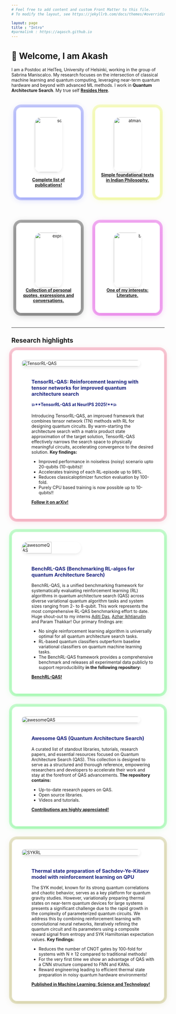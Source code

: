 ```yaml
---
# Feel free to add content and custom Front Matter to this file.
# To modify the layout, see https://jekyllrb.com/docs/themes/#overriding-theme-defaults

layout: page
title : "Intro"
#parmalink : https://aqasch.github.io
---
```


# 👋 Welcome, I am Akash
I am a Postdoc at HelTeq, University of Helsinki, working in the group of Sabrina Maniscalco.
My research focuses on the intersection of classical machine learning and quantum computing, leveraging near-term quantum hardware and beyond with advanced ML methods. I work in **Quantum Architecture Search**. My true self <a href="https://aqasch.github.io/arch-exp/#burden_numbers"><b>Resides Here</b></a>.

<div style="display: flex; gap: 1rem; justify-content: center; flex-wrap: wrap;">
  <div style="
    width: 180px; /* Match this to your logo's width */
    margin: 2rem auto;
    position: relative;
    padding: 2rem 1rem;
    border-radius: 18px;
    background: rgba(255,255,255,0.85);
    box-shadow:
      0 4px 24px 0 rgba(13, 32, 238, 0.2),
      0 1.5px 6px 0 rgba(13, 32, 238, 0.2),
      0 0 0 8px rgba(13, 32, 238, 0.2);
    border: 2px solid rgba(13, 32, 238, 0.2);
    backdrop-filter: blur(6px);
    -webkit-backdrop-filter: blur(6px);
    text-align: center;
  ">
    <a href="https://scholar.google.com/citations?user=0ICcM_YAAAAJ&hl=en">
      <img src="./img/scholar.png" alt="scholar" style="width: 180px; max-width: 50%; border-radius: 20px; box-shadow: 0 4px 10px rgba(12, 1, 1, 0.08); display: block; margin: 0 auto;">
    </a>
    <div style="margin-top: 1rem;">
      <b>
        <a href="https://scholar.google.com/citations?user=0ICcM_YAAAAJ&hl=en">
          Complete list of publications!
        </a>
      </b>
    </div>
  </div>
  <div style="
    width: 180px; /* Match this to your logo's width */
    margin: 2rem auto;
    position: relative;
    padding: 2rem 1rem;
    border-radius: 18px;
    background: rgba(255,255,255,0.85);
    box-shadow:
      0 4px 24px 0 rgba(219, 238, 13, 0.2),
      0 1.5px 6px 0 rgba(219, 238, 13, 0.2),
      0 0 0 8px rgba(219, 238, 13, 0.2);
    border: 2px solid rgba(219, 238, 13, 0.2);
    backdrop-filter: blur(6px);
    -webkit-backdrop-filter: blur(6px);
    text-align: center;
  ">
    <a href="https://aqasch.github.io/atmadarshan/">
      <img src="./img/atmanbrahman.png" alt="atmanbrahman" style="width: 180px; max-width: 50%; border-radius: 20px; box-shadow: 0 4px 10px rgba(12, 1, 1, 0.08); display: block; margin: 0 auto;">
    </a>
    <div style="margin-top: 1.rem;">
      <b>
        <a href="https://aqasch.github.io/atmadarshan/">
          Simple foundational texts in Indian Philosophy.
        </a>
      </b>
    </div>
  </div>
  <div style="
    width: 180px; /* Match this to your logo's width */
    margin: 2rem auto;
    position: relative;
    padding: 2rem 1rem;
    border-radius: 18px;
    background: rgba(255,255,255,0.85);
    box-shadow:
      0 4px 24px 0 rgba(6, 6, 6, 0.3),
      0 1.5px 6px 0 rgba(6, 6, 6, 0.3),
      0 0 0 8px rgba(6, 6, 6, 0.3);
    border: 2px solid rgba(6, 6, 6, 0.3);
    backdrop-filter: blur(8px);
    -webkit-backdrop-filter: blur(8px);
    text-align: center;
  ">
    <a href="https://aqasch.github.io/arch-exp/">
      <img src="./img/expressions.png" alt="expressions" style="width: 180px; max-width: 50%; border-radius: 20px; box-shadow: 0 4px 10px rgba(12, 1, 1, 0.08); display: block; margin: 0 auto;">
    </a>
    <div style="margin-top: 1.rem;">
      <b>
        <a href="https://aqasch.github.io/arch-exp/">
          Collection of personal quotes, expressions and conversations.
        </a>
      </b>
    </div>
  </div>
  <div style="
    width: 180px; /* Match this to your logo's width */
    margin: 2rem auto;
    position: relative;
    padding: 2rem 1rem;
    border-radius: 18px;
    background: rgba(255,255,255,0.85);
    box-shadow:
      0 4px 24px 0 rgba(215, 21, 215, 0.3),
      0 1.5px 6px 0 rgba(215, 21, 215, 0.3),
      0 0 0 8px rgba(215, 21, 215, 0.3);
    border: 2px solid rgba(215, 21, 215, 0.3);
    backdrop-filter: blur(8px);
    -webkit-backdrop-filter: blur(8px);
    text-align: center;
  ">
    <a href="https://aqasch.github.io/literature/">
      <img src="./img/book.png" alt="book" style="width: 180px; max-width: 50%; border-radius: 20px; box-shadow: 0 4px 10px rgba(12, 1, 1, 0.08); display: block; margin: 0 auto;">
    </a>
    <div style="margin-top: 1.rem;">
      <b>
        <a href="https://aqasch.github.io/literature/">
          One of my interests: Literature.
        </a>
      </b>
    </div>
  </div>
</div>

<hr>

## **Research highlights**

<div style="
  position: relative;
  padding: 2rem;
  border-radius: 18px;
  background: rgba(255,255,255,0.85);
  box-shadow:
    0 4px 24px 0 rgba(227, 28, 75, 0.2),
    0 1.5px 6px 0 rgba(227, 28, 75, 0.2),
    0 0 0 8px rgba(227, 28, 75, 0.2);
  border: 2px solid rgba(227, 28, 75, 0.2);
  backdrop-filter: blur(6px);
  -webkit-backdrop-filter: blur(6px);
  margin-bottom: 2.5rem;
">
  <div style="display: flex; align-items: flex-start; gap: 2.5rem; flex-wrap: wrap;">
    <div style="flex: 0 0 390px; max-width: 390px; min-width: 220px;">
      <a href="https://www.arxiv.org/abs/2505.09371">
        <img src="./img/tensorrl-qas.png" alt="TensorRL-QAS" style="width: 200%; max-width: 390px; border-radius: 20px; box-shadow: 0 4px 10px rgba(12, 1, 1, 0.08); display: block;">
      </a>
    </div>
    <div style="flex: 2 1 340px; min-width: 260px; margin-left: 2rem; font-size: 14px">
      <h3 style="margin-top:0; color:#1a237e;">TensorRL-QAS: Reinforcement learning with tensor networks for improved quantum architecture search</h3>
      <p>
      <h4 style="margin-top:0; color:#1a237e;">💥**TensorRL-QAS at NeurIPS 2025!**💥</h4>
      <p>
        Introducing TensorRL-QAS, an improved framework that combines tensor network (TN) methods with RL for designing quantum circuits. By warm-starting the architecture search with a matrix product state approximation of the target solution, TensorRL-QAS effectively narrows the search space to physically meaningful circuits, accelerating convergence to the desired solution. <b> Key findings:</b>
        <ul>
          <li>Improved performance in noiseless (noisy) scenario upto 20-qubits (10-qubits)!</li>
          <li>Accelerates training of each RL-episode up to 98%.</li>
          <li>Reduces classicaloptimizer function evaluation by 100-fold.</li>
          <li>Purely CPU based training is now possible up to 10-qubits!!</li>
        </ul>
        <b><a href="https://www.arxiv.org/abs/2505.09371">Follow it on arXiv!</a></b>
      </p>
    </div>
  </div>
</div>

<div style="
  position: relative;
  padding: 2rem;
  border-radius: 18px;
  background: rgba(255,255,255,0.85);
  box-shadow:
    0 4px 24px 0 rgba(14, 239, 47, 0.2),
    0 1.5px 6px 0 rgba(14, 239, 47, 0.2),
    0 0 0 8px rgba(14, 239, 47, 0.2);
  border: 2px solid rgba(14, 239, 47, 0.2);
  backdrop-filter: blur(6px);
  -webkit-backdrop-filter: blur(6px);
  margin-bottom: 2.5rem;
">
  <div style="display: flex; align-items: flex-start; gap: 2.5rem; flex-wrap: wrap;">
    <div style="flex: 0 0 390px; max-width: 390px; min-width: 220px;">
      <a href="https://arxiv.org/abs/2507.12189">
        <img src="./img/benchRL-QAS.png" alt="awesomeQAS" style="width: 50%; max-width: 210px; border-radius: 20px; box-shadow: 0 4px 10px rgba(12, 1, 1, 0.08); display: block;">
      </a>
    </div>
    <div style="flex: 2 1 340px; min-width: 260px; margin-left: 2rem; font-size: 14px;">
      <h3 style="margin-top:0; color:#1a237e;">BenchRL-QAS (Benchmarking RL-algos for quantum Architecture Search)</h3>
      <p>
        BenchRL-QAS, is a unified benchmarking framework for systematically evaluating reinforcement learning (RL) algorithms in quantum architecture search (QAS) across diverse variational quantum algorithm tasks and system sizes ranging from 2- to 8-qubit. This work represents the most comprehensive RL-QAS benchmarking effort to date. Huge shout-out to my interns <a href="https://www.linkedin.com/in/aditi-das-43b3511aa/">Aditi Das</a>, <a href="https://www.linkedin.com/in/azhar-ikhtiarudin/">Azhar Ikhtiarudin</a> and Param Thakkar! Our primary findings are:
        <ul>
          <li>No single reinforcement learning algorithm is universally optimal for all quantum architecture search tasks.</li>
          <li>RL-based quantum classifiers outperform baseline variational classifiers on quantum machine learning tasks.</li>
          <li>The BenchRL-QAS framework provides a comprehensive benchmark and releases all experimental data publicly to support reproducibility <b>in the following repository:</b></li>
        </ul>
        <b><a href="https://github.com/azhar-ikhtiarudin/bench-rlqas">BenchRL-QAS!</a></b>
      </p>
    </div>
  </div>
</div>

<p>
</p>
<div style="
  position: relative;
  padding: 2rem;
  border-radius: 18px;
  background: rgba(255,255,255,0.85);
  box-shadow:
    0 4px 24px 0 rgba(14, 239, 47, 0.2),
    0 1.5px 6px 0 rgba(14, 239, 47, 0.2),
    0 0 0 8px rgba(14, 239, 47, 0.2);
  border: 2px solid rgba(14, 239, 47, 0.2);
  backdrop-filter: blur(6px);
  -webkit-backdrop-filter: blur(6px);
  margin-bottom: 2.5rem;
">
  <div style="display: flex; align-items: flex-start; gap: 2.5rem; flex-wrap: wrap;">
    <div style="flex: 0 0 390px; max-width: 390px; min-width: 220px;">
      <a href="https://github.com/Aqasch/awesome-QAS">
        <img src="./img/awesome_qas.png" alt="awesomeQAS" style="width: 200%; max-width: 390px; border-radius: 20px; box-shadow: 0 4px 10px rgba(12, 1, 1, 0.08); display: block;">
      </a>
    </div>
    <div style="flex: 2 1 340px; min-width: 260px; margin-left: 2rem; font-size: 14px;">
      <h3 style="margin-top:0; color:#1a237e;">Awesome QAS (Quantum Architecture Search)</h3>
      <p>
        A curated list of standout libraries, tutorials, research papers, and essential resources focused on Quantum Architecture Search (QAS). This collection is designed to serve as a structured and thorough reference, empowering researchers and developers to accelerate their work and stay at the forefront of QAS advancements. <b>The repository contains:</b>
        <ul>
          <li>Up-to-date research papers on QAS.</li>
          <li>Open source libraries.</li>
          <li>Videos and tutorials.</li>
        </ul>
        <b><a href="https://github.com/Aqasch/awesome-QAS">Contributions are highly appreciated!</a></b>
      </p>
    </div>
  </div>
</div>

<p>
</p>
<div style="
  position: relative;
  padding: 2rem;
  border-radius: 18px;
  background: rgba(255,255,255,0.85);
  box-shadow:
    0 4px 24px 0 rgba(152, 138, 26, 0.2),
    0 1.5px 6px 0 rgba(152, 138, 26, 0.2),
    0 0 0 8px rgba(152, 138, 26, 0.2);
  border: 2px solid rgba(152, 138, 26, 0.2);
  backdrop-filter: blur(6px);
  -webkit-backdrop-filter: blur(6px);
  margin-bottom: 2.5rem;
">
  <div style="display: flex; align-items: flex-start; gap: 2.5rem; flex-wrap: wrap;">
    <div style="flex: 0 0 390px; max-width: 390px; min-width: 220px;">
      <a href="https://iopscience.iop.org/article/10.1088/2632-2153/ade361">
        <img src="./img/sykrl.png" alt="SYKRL" style="width: 200%; max-width: 390px; border-radius: 20px; box-shadow: 0 4px 10px rgba(12, 1, 1, 0.08); display: block;">
      </a>
    </div>
    <div style="flex: 2 1 340px; min-width: 260px; margin-left: 2rem; font-size: 14px">
      <h3 style="margin-top:0; color:#1a237e;">Thermal state preparation of Sachdev-Ye-Kitaev model with reinforcement learning on QPU</h3>
      <p>
       The SYK model, known for its strong quantum correlations and chaotic behavior, serves as a key platform for quantum gravity studies. However, variationally preparing thermal states on near-term quantum devices for large systems presents a significant challenge due to the rapid growth in the complexity of parameterized quantum circuits. We address this by combining reinforcement learning with convolutional neural networks, iteratively refining the quantum circuit and its parameters using a composite reward signal from entropy and SYK Hamiltonian expectation values. <b>Key findings:</b>
        <ul>
          <li>Reduces the number of CNOT gates by 100-fold for systems with N ≥ 12 compared to traditional methods!</li>
          <li>For the very first time we show an advantage of QAS with a CNN structure compared to FNN and KANs.</li>
          <li>Reward engineering leading to efficient thermal state preparation in noisy quantum hardware environments!</li>
        </ul>
        <b><a href="https://iopscience.iop.org/article/10.1088/2632-2153/ade361">Published in Machine Learning: Science and Technology!</a></b>
      </p>
    </div>
  </div>
</div>
